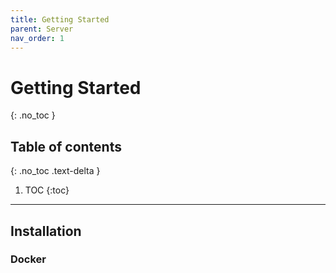 ```yaml
---
title: Getting Started
parent: Server
nav_order: 1
---
```


# Getting Started
{: .no_toc }

## Table of contents
{: .no_toc .text-delta }

1. TOC
   {:toc}

---

## Installation

### Docker